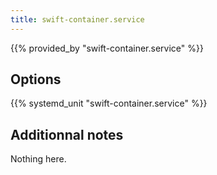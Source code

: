 ```yaml
---
title: swift-container.service
---
```


{{% provided_by "swift-container.service" %}}

## Options

{{% systemd_unit "swift-container.service" %}}

## Additionnal notes

Nothing here.